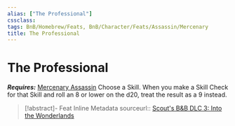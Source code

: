 ```yaml
---
alias: ["The Professional"]
cssclass: 
tags: BnB/Homebrew/Feats, BnB/Character/Feats/Assassin/Mercenary
title: The Professional
---
```


# The Professional
***Requires:*** [Mercenary Assassin](../../../../61%20Bunkers%20&%20Badasses/01%20Creating%20a%20Vault%20Hunter/Choosing-A-Class/Assassin/Mercenary%20Assassin/Mercenary%20Assassin.md)
Choose a Skill.
When you make a Skill Check for that Skill and roll an 8 or lower on the d20, treat the result as a 9 instead.

> [!abstract]- Feat Inline Metadata
> sourceurl:: [Scout's B&B DLC 3: Into the Wonderlands](https://docs.google.com/document/d/1MLOgrWwcLNTnP9PuXrKiLImy7SUh4hXO8arVUAlmdp0/edit)

